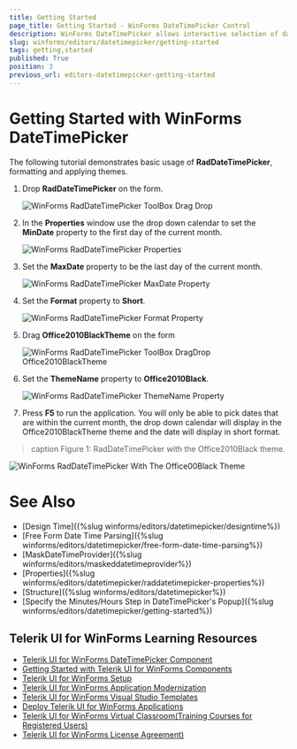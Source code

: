 ```yaml
---
title: Getting Started
page_title: Getting Started - WinForms DateTimePicker Control
description: WinForms DateTimePicker allows interactive selection of dates using a drop down calendar. 
slug: winforms/editors/datetimepicker/getting-started
tags: getting,started
published: True
position: 3
previous_url: editors-datetimepicker-getting-started
---
```


# Getting Started with WinForms DateTimePicker

The following tutorial demonstrates basic usage of __RadDateTimePicker__, formatting and applying themes.

1. Drop __RadDateTimePicker__ on the form.

	![WinForms RadDateTimePicker ToolBox Drag Drop](images/editors-datetimepicker-getting-started002.png)
          
1. In the __Properties__ window use the drop down calendar to set the __MinDate__ property to the first day of the current month.

	![WinForms RadDateTimePicker Properties](images/editors-datetimepicker-getting-started003.png)          

1. Set the __MaxDate__ property to be the last day of the current month.

	![WinForms RadDateTimePicker MaxDate Property](images/editors-datetimepicker-getting-started004.png)           

1. Set the __Format__ property to __Short__.

	![WinForms RadDateTimePicker Format Property](images/editors-datetimepicker-getting-started005.png)           

1. Drag __Office2010BlackTheme__ on the form

	![WinForms RadDateTimePicker ToolBox DragDrop Office2010BlackTheme](images/editors-datetimepicker-getting-started006.png)            

1. Set the __ThemeName__ property to __Office2010Black__.

	![WinForms RadDateTimePicker ThemeName Property](images/editors-datetimepicker-getting-started007.png)             

1. Press __F5__ to run the application. You will only be able to pick dates that are within the current month, the drop down calendar will display in the Office2010BlackTheme theme and the date will display in short format.

>caption Figure 1: RadDateTimePicker with the Office2010Black theme.
 
![WinForms RadDateTimePicker With The Office00Black Theme](images/editors-datetimepicker-getting-started001.png)


# See Also

* [Design Time]({%slug winforms/editors/datetimepicker/designtime%})
* [Free Form Date Time Parsing]({%slug winforms/editors/datetimepicker/free-form-date-time-parsing%})
* [MaskDateTimeProvider]({%slug winforms/editors/maskeddatetimeprovider%})
* [Properties]({%slug winforms/editors/datetimepicker/raddatetimepicker-properties%})
* [Structure]({%slug winforms/editors/datetimepicker%})
* [Specify the Minutes/Hours Step in DateTimePicker's Popup]({%slug winforms/editors/datetimepicker/getting-started%})

## Telerik UI for WinForms Learning Resources
* [Telerik UI for WinForms DateTimePicker Component](https://www.telerik.com/products/winforms/datetimepicker.aspx)
* [Getting Started with Telerik UI for WinForms Components](https://docs.telerik.com/devtools/winforms/getting-started/first-steps)
* [Telerik UI for WinForms Setup](https://docs.telerik.com/devtools/winforms/installation-and-upgrades/installing-on-your-computer)
* [Telerik UI for WinForms Application Modernization](https://docs.telerik.com/devtools/winforms/winforms-converter/overview)
* [Telerik UI for WinForms Visual Studio Templates](https://docs.telerik.com/devtools/winforms/visual-studio-integration/visual-studio-templates)
* [Deploy Telerik UI for WinForms Applications](https://docs.telerik.com/devtools/winforms/deployment-and-distribution/application-deployment)
* [Telerik UI for WinForms Virtual Classroom(Training Courses for Registered Users)](https://learn.telerik.com/learn/course/external/view/elearning/17/telerik-ui-for-winforms)
* [Telerik UI for WinForms License Agreement)](https://www.telerik.com/purchase/license-agreement/winforms-dlw-s)

